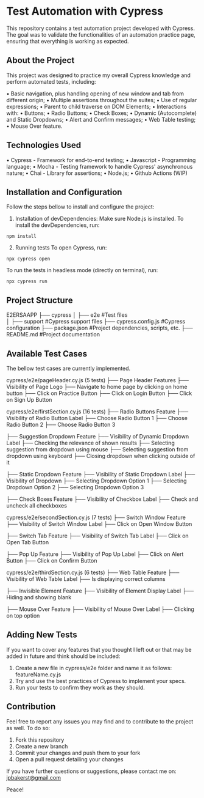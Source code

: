 # Test Automation with Cypress

This repository contains a test automation project developed with Cypress. The goal was to validate the functionalities of an automation practice page, ensuring that everything is working as expected.

## About the Project

This project was designed to practice my overall Cypress knowledge and perform automated tests, including:

• Basic navigation, plus handling opening of new window and tab from different origin;
• Multiple assertions throughout the suites;
• Use of regular expressions;
• Parent to child traverse on DOM Elements;
• Interactions with:
  • Buttons;
  • Radio Buttons;
  • Check Boxes;
  • Dynamic (Autocomplete) and Static Dropdowns;
  • Alert and Confirm messages;
  • Web Table testing;
  • Mouse Over feature.

## Technologies Used

  • Cypress - Framework for end-to-end testing;
  • Javascript - Programming language;
  • Mocha - Testing framework to handle Cypress' asynchronous nature;
  • Chai - Library for assertions;
  • Node.js;
  • Github Actions (WIP)

## Installation and Configuration

Follow the steps bellow to install and configure the project:

1. Installation of devDependencies:
   Make sure Node.js is installed.
   To install the devDependencies, run:
```
npm install
```
2. Running tests
   To open Cypress, run:
```
npx cypress open
```
   To run the tests in headless mode (directly on terminal), run:
```
npx cypress run
```
## Project Structure

E2ERSAAPP
├── cypress
│   ├── e2e                    #Test files                                     
│   ├── support                #Cypress support files
├── cypress.config.js          #Cypress configuration
├── package.json               #Project dependencies, scripts, etc.
├── README.md                  #Project documentation

## Available Test Cases

The bellow test cases are currently implemented.

cypress/e2e/pageHeader.cy.js (5 tests)
├── Page Header Features
    ├── Visibility of Page Logo
    ├── Navigate to home page by clicking on home button
    ├── Click on Practice Button
    ├── Click on Login Button
    ├── Click on Sign Up Button

cypress/e2e/firstSection.cy.js (16 tests)
├── Radio Buttons Feature
    ├── Visibility of Radio Button Label
    ├── Choose Radio Button 1
    ├── Choose Radio Button 2
    ├── Choose Radio Button 3
    
├── Suggestion Dropdown Feature
    ├── Visibility of Dynamic Dropdown Label
    ├── Checking the relevance of shown results
    ├── Selecting suggestion from dropdown using mouse
    ├── Selecting suggestion from dropdown using keyboard
    ├── Closing dropdown when clicking outside of it
    
├── Static Dropdown Feature
    ├── Visibility of Static Dropdown Label
    ├── Visibility of Dropdown
    ├── Selecting Dropdown Option 1
    ├── Selecting Dropdown Option 2
    ├── Selecting Dropdown Option 3

├── Check Boxes Feature
    ├── Visibility of Checkbox Label
    ├── Check and uncheck all checkboxes

cypress/e2e/secondSection.cy.js (7 tests)
├── Switch Window Feature
    ├── Visibility of Switch Window Label
    ├── Click on Open Window Button
    
├── Switch Tab Feature
    ├── Visibility of Switch Tab Label
    ├── Click on Open Tab Button

├── Pop Up Feature
    ├── Visibility of Pop Up Label
    ├── Click on Alert Button
    ├── Click on Confirm Button

cypress/e2e/thirdSection.cy.js (6 tests)
├── Web Table Feature
    ├── Visibility of Web Table Label
    ├── Is displaying correct columns

├── Invisible Element Feature
    ├── Visibility of Element Display Label
    ├── Hiding and showing blank

├── Mouse Over Feature
    ├── Visibility of Mouse Over Label
    ├── Clicking on top option

## Adding New Tests
If you want to cover any features that you thought I left out or that may be added in future and think should be included:
1. Create a new file in cypress/e2e folder and name it as follows: featureName.cy.js
2. Try and use the best practices of Cypress to implement your specs.
3. Run your tests to confirm they work as they should.

## Contribution

Feel free to report any issues you may find and to contribute to the project as well. To do so:
1. Fork this repository
2. Create a new branch
3. Commit your changes and push them to your fork
4. Open a pull request detailing your changes

If you have further questions or suggestions, please contact me on: jpbakerst@gmail.com

Peace!
